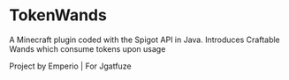 # TokenWands
A Minecraft plugin coded with the Spigot API in Java. Introduces Craftable Wands which consume tokens upon usage

Project by Emperio | For Jgatfuze

